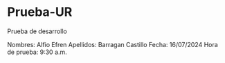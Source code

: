 # Prueba-UR
Prueba de desarrollo

Nombres: Alfio Efren
Apellidos: Barragan Castillo
Fecha: 16/07/2024 
Hora de prueba: 9:30 a.m.
